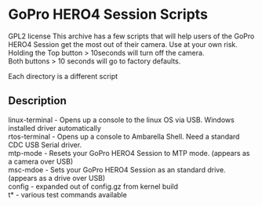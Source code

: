 <h1>GoPro HERO4 Session Scripts</h1>
GPL2 license
This archive has a few scripts that will help users of the GoPro HERO4 Session get the most out of their camera. Use at your own risk.<br /> 
Holding the Top button > 10seconds will turn off the camera. <br />
Both buttons > 10 seconds will go to factory defaults.<br />

Each directory is a different script
<h2>Description</h2>
  linux-terminal - Opens up a console to the linux OS via USB. Windows installed driver automatically<br />
  rtos-terminal - Opens up a console to Ambarella Shell. Need a standard CDC USB Serial driver.<br />
  mtp-mode - Resets your GoPro HERO4 Session to MTP mode. (appears as a camera over USB)<br />
  msc-mdoe - Sets your GoPro HERO4 Session as an standard drive. (appears as a drive over USB)<br />
  config - expanded out of config.gz from kernel build<br />
  t* - various test commands available<br />

